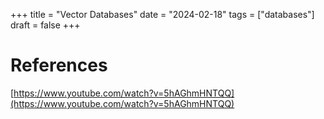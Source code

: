 +++
title = "Vector Databases"
date = "2024-02-18"
tags = ["databases"]
draft = false
+++


# References
[https://www.youtube.com/watch?v=5hAGhmHNTQQ](https://www.youtube.com/watch?v=5hAGhmHNTQQ)
